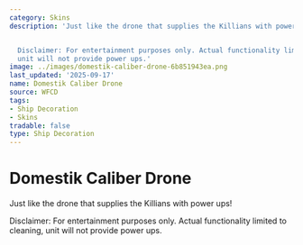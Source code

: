 ```yaml
---
category: Skins
description: 'Just like the drone that supplies the Killians with power ups!


  Disclaimer: For entertainment purposes only. Actual functionality limited to cleaning,
  unit will not provide power ups.'
image: ../images/domestik-caliber-drone-6b851943ea.png
last_updated: '2025-09-17'
name: Domestik Caliber Drone
source: WFCD
tags:
- Ship Decoration
- Skins
tradable: false
type: Ship Decoration
---
```


# Domestik Caliber Drone

Just like the drone that supplies the Killians with power ups!

Disclaimer: For entertainment purposes only. Actual functionality limited to cleaning, unit will not provide power ups.

